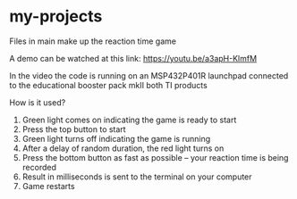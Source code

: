 # my-projects

Files in main make up the reaction time game

A demo can be watched at this link:
https://youtu.be/a3apH-KlmfM

In the video the code is running on an MSP432P401R launchpad connected to the educational booster pack mkII both TI products

How is it used?
1.	Green light comes on indicating the game is ready to start
2.	Press the top button to start
3.	Green light turns off indicating the game is running
4.	After a delay of random duration, the red light turns on
5.	Press the bottom button as fast as possible – your reaction time is being recorded
6.	Result in milliseconds is sent to the terminal on your computer
7.	Game restarts
